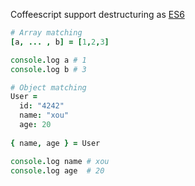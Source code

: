 Coffeescript support destructuring as [ES6](https://github.com/lukehoban/es6features#destructuring)

~~~~~coffee
# Array matching
[a, ... , b] = [1,2,3]

console.log a # 1
console.log b # 3

# Object matching
User =
  id: "4242"
  name: "xou"
  age: 20
  
{ name, age } = User

console.log name # xou
console.log age  # 20
~~~~~
